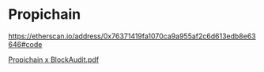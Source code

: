 # Propichain

https://etherscan.io/address/0x76371419fa1070ca9a955af2c6d613edb8e63646#code

[Propichain x BlockAudit.pdf](https://github.com/user-attachments/files/17259113/Propichain.x.BlockAudit.pdf)
